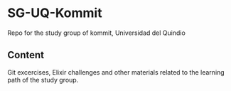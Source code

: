 # SG-UQ-Kommit
Repo for the study group of kommit, Universidad del Quindio
## Content
Git excercises, Elixir challenges and other materials related to the learning path of the study group.
